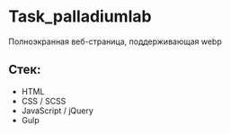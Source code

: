 # Task_palladiumlab
Полноэкранная веб-страница, поддерживающая webp
## Стек:
* HTML
* CSS / SCSS
* JavaScript / jQuery
* Gulp
